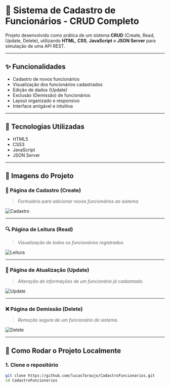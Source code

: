 # 📁 Sistema de Cadastro de Funcionários - CRUD Completo

Projeto desenvolvido como prática de um sistema **CRUD** (Create, Read, Update, Delete), utilizando **HTML**, **CSS**, **JavaScript** e **JSON Server** para simulação de uma API REST.

---

## ✨ Funcionalidades

- Cadastro de novos funcionários
- Visualização dos funcionários cadastrados
- Edição de dados (Update)
- Exclusão (Demissão) de funcionários
- Layout organizado e responsivo
- Interface amigável e intuitiva

---

## 🧰 Tecnologias Utilizadas

- HTML5
- CSS3
- JavaScript
- JSON Server

---

## 📸 Imagens do Projeto

### 📄 Página de Cadastro (Create)
> _Formulário para adicionar novos funcionários ao sistema._

![Cadastro](./prints/cadastro.png)

---

### 🔍 Página de Leitura (Read)
> _Visualização de todos os funcionários registrados._

![Leitura](./prints/leitura.png)

---

### 🔄 Página de Atualização (Update)
> _Alteração de informações de um funcionário já cadastrado._

![Update](./prints/update.png)

---

### ❌ Página de Demissão (Delete)
> _Remoção segura de um funcionário do sistema._

![Delete](./prints/delete.png)

---

## 🧪 Como Rodar o Projeto Localmente

### 1. Clone o repositório
```bash
git clone https://github.com/lucas7araujo/CadastroFuncionarios.git
cd CadastroFuncionarios
